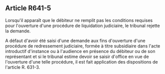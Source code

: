 Article R641-5
----
Lorsqu'il apparaît que le débiteur ne remplit pas les conditions requises pour
l'ouverture d'une procédure de liquidation judiciaire, le tribunal rejette la
demande.

A défaut d'avoir été saisi d'une demande aux fins d'ouverture d'une procédure de
redressement judiciaire, formée à titre subsidiaire dans l'acte introductif
d'instance ou à l'audience en présence du débiteur ou de son représentant et si
le tribunal estime devoir se saisir d'office en vue de l'ouverture d'une telle
procédure, il est fait application des dispositions de l'article R. 631-3.
